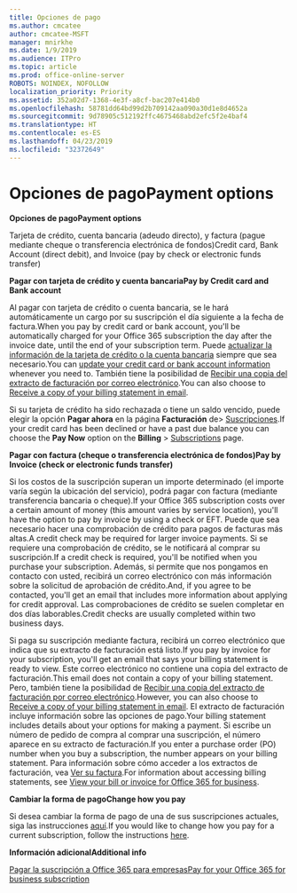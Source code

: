 ```yaml
---
title: Opciones de pago
ms.author: cmcatee
author: cmcatee-MSFT
manager: mnirkhe
ms.date: 1/9/2019
ms.audience: ITPro
ms.topic: article
ms.prod: office-online-server
ROBOTS: NOINDEX, NOFOLLOW
localization_priority: Priority
ms.assetid: 352a02d7-1368-4e3f-a8cf-bac207e414b0
ms.openlocfilehash: 58781dd64bd99d2b709142aa090a30d1e8d4652a
ms.sourcegitcommit: 9d78905c512192ffc4675468abd2efc5f2e4baf4
ms.translationtype: HT
ms.contentlocale: es-ES
ms.lasthandoff: 04/23/2019
ms.locfileid: "32372649"
---
```

# <a name="payment-options"></a><span data-ttu-id="72d97-102">Opciones de pago</span><span class="sxs-lookup"><span data-stu-id="72d97-102">Payment options</span></span>

 <span data-ttu-id="72d97-103">**Opciones de pago**</span><span class="sxs-lookup"><span data-stu-id="72d97-103">**Payment options**</span></span>
  
<span data-ttu-id="72d97-104">Tarjeta de crédito, cuenta bancaria (adeudo directo), y factura (pague mediante cheque o transferencia electrónica de fondos)</span><span class="sxs-lookup"><span data-stu-id="72d97-104">Credit card, Bank Account (direct debit), and Invoice (pay by check or electronic funds transfer)</span></span>
  
 <span data-ttu-id="72d97-105">**Pagar con tarjeta de crédito y cuenta bancaria**</span><span class="sxs-lookup"><span data-stu-id="72d97-105">**Pay by Credit card and Bank account**</span></span>
  
<span data-ttu-id="72d97-106">Al pagar con tarjeta de crédito o cuenta bancaria, se le hará automáticamente un cargo por su suscripción el día siguiente a la fecha de factura.</span><span class="sxs-lookup"><span data-stu-id="72d97-106">When you pay by credit card or bank account, you'll be automatically charged for your Office 365 subscription the day after the invoice date, until the end of your subscription term.</span></span> <span data-ttu-id="72d97-107">Puede [actualizar la información de la tarjeta de crédito o la cuenta bancaria](https://docs.microsoft.com/office365/admin/subscriptions-and-billing/add-update-or-remove-credit-card-or-bank-account?view=o365-worldwide) siempre que sea necesario.</span><span class="sxs-lookup"><span data-stu-id="72d97-107">You can [update your credit card or bank account information](https://docs.microsoft.com/office365/admin/subscriptions-and-billing/add-update-or-remove-credit-card-or-bank-account?view=o365-worldwide) whenever you need to.</span></span> <span data-ttu-id="72d97-108">También tiene la posibilidad de [Recibir una copia del extracto de facturación por correo electrónico](https://docs.microsoft.com/office365/admin/subscriptions-and-billing/pay-for-your-subscription?view=o365-worldwide#receive-a-copy-of-your-billing-statement-in-email).</span><span class="sxs-lookup"><span data-stu-id="72d97-108">You can also choose to [Receive a copy of your billing statement in email](https://docs.microsoft.com/office365/admin/subscriptions-and-billing/pay-for-your-subscription?view=o365-worldwide#receive-a-copy-of-your-billing-statement-in-email).</span></span>
  
<span data-ttu-id="72d97-109">Si su tarjeta de crédito ha sido rechazada o tiene un saldo vencido, puede elegir la opción **Pagar ahora** en la página **Facturación** de\> [Suscripciones](https://portal.office.com/adminportal/home#/subscriptions).</span><span class="sxs-lookup"><span data-stu-id="72d97-109">If your credit card has been declined or have a past due balance you can choose the **Pay Now** option on the **Billing** \> [Subscriptions](https://portal.office.com/adminportal/home#/subscriptions) page.</span></span> 
  
 <span data-ttu-id="72d97-110">**Pagar con factura (cheque o transferencia electrónica de fondos)**</span><span class="sxs-lookup"><span data-stu-id="72d97-110">**Pay by Invoice (check or electronic funds transfer)**</span></span>
  
<span data-ttu-id="72d97-111">Si los costos de la suscripción superan un importe determinado (el importe varía según la ubicación del servicio), podrá pagar con factura (mediante transferencia bancaria o cheque).</span><span class="sxs-lookup"><span data-stu-id="72d97-111">If your Office 365 subscription costs over a certain amount of money (this amount varies by service location), you'll have the option to pay by invoice by using a check or EFT.</span></span> <span data-ttu-id="72d97-112">Puede que sea necesario hacer una comprobación de crédito para pagos de facturas más altas.</span><span class="sxs-lookup"><span data-stu-id="72d97-112">A credit check may be required for larger invoice payments.</span></span> <span data-ttu-id="72d97-113">Si se requiere una comprobación de crédito, se le notificará al comprar su suscripción.</span><span class="sxs-lookup"><span data-stu-id="72d97-113">If a credit check is required, you'll be notified when you purchase your subscription.</span></span> <span data-ttu-id="72d97-114">Además, si permite que nos pongamos en contacto con usted, recibirá un correo electrónico con más información sobre la solicitud de aprobación de crédito.</span><span class="sxs-lookup"><span data-stu-id="72d97-114">And, if you agree to be contacted, you'll get an email that includes more information about applying for credit approval.</span></span> <span data-ttu-id="72d97-115">Las comprobaciones de crédito se suelen completar en dos días laborables.</span><span class="sxs-lookup"><span data-stu-id="72d97-115">Credit checks are usually completed within two business days.</span></span>
  
<span data-ttu-id="72d97-116">Si paga su suscripción mediante factura, recibirá un correo electrónico que indica que su extracto de facturación está listo.</span><span class="sxs-lookup"><span data-stu-id="72d97-116">If you pay by invoice for your subscription, you'll get an email that says your billing statement is ready to view.</span></span> <span data-ttu-id="72d97-117">Este correo electrónico no contiene una copia del extracto de facturación.</span><span class="sxs-lookup"><span data-stu-id="72d97-117">This email does not contain a copy of your billing statement.</span></span> <span data-ttu-id="72d97-118">Pero, también tiene la posibilidad de [Recibir una copia del extracto de facturación por correo electrónico](https://docs.microsoft.com/office365/admin/subscriptions-and-billing/pay-for-your-subscription?view=o365-worldwide#receive-a-copy-of-your-billing-statement-in-email).</span><span class="sxs-lookup"><span data-stu-id="72d97-118">However, you can also choose to [Receive a copy of your billing statement in email](https://docs.microsoft.com/office365/admin/subscriptions-and-billing/pay-for-your-subscription?view=o365-worldwide#receive-a-copy-of-your-billing-statement-in-email).</span></span> <span data-ttu-id="72d97-119">El extracto de facturación incluye información sobre las opciones de pago.</span><span class="sxs-lookup"><span data-stu-id="72d97-119">Your billing statement includes details about your options for making a payment.</span></span> <span data-ttu-id="72d97-120">Si escribe un número de pedido de compra al comprar una suscripción, el número aparece en su extracto de facturación.</span><span class="sxs-lookup"><span data-stu-id="72d97-120">If you enter a purchase order (PO) number when you buy a subscription, the number appears on your billing statement.</span></span> <span data-ttu-id="72d97-121">Para información sobre cómo acceder a los extractos de facturación, vea [Ver su factura](https://docs.microsoft.com/office365/admin/subscriptions-and-billing/view-your-bill-or-invoice?view=o365-worldwide).</span><span class="sxs-lookup"><span data-stu-id="72d97-121">For information about accessing billing statements, see [View your bill or invoice for Office 365 for business](https://docs.microsoft.com/office365/admin/subscriptions-and-billing/view-your-bill-or-invoice?view=o365-worldwide).</span></span>
  
 <span data-ttu-id="72d97-122">**Cambiar la forma de pago**</span><span class="sxs-lookup"><span data-stu-id="72d97-122">**Change how you pay**</span></span>
  
<span data-ttu-id="72d97-123">Si desea cambiar la forma de pago de una de sus suscripciones actuales, siga las instrucciones [aquí](https://docs.microsoft.com/office365/admin/subscriptions-and-billing/change-payment-method?view=o365-worldwide).</span><span class="sxs-lookup"><span data-stu-id="72d97-123">If you would like to change how you pay for a current subscription, follow the instructions [here](https://docs.microsoft.com/office365/admin/subscriptions-and-billing/change-payment-method?view=o365-worldwide).</span></span>
  
 <span data-ttu-id="72d97-124">**Información adicional**</span><span class="sxs-lookup"><span data-stu-id="72d97-124">**Additional info**</span></span>
  
[<span data-ttu-id="72d97-125">Pagar la suscripción a Office 365 para empresas</span><span class="sxs-lookup"><span data-stu-id="72d97-125">Pay for your Office 365 for business subscription</span></span>](https://docs.microsoft.com/office365/admin/subscriptions-and-billing/pay-for-your-subscription?view=o365-worldwide)
  

